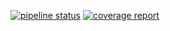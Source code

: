 [![pipeline status](https://gitlab.com/argosumy/java/badges/pipeline/pipeline.svg)](https://gitlab.com/argosumy/java/-/commits/master)
[![coverage report](https://gitlab.com/argosumy/java/badges/pipeline/coverage.svg)](https://gitlab.com/argosumy/java/-/commits/master)